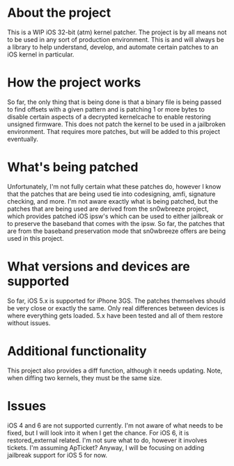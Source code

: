 # About the project

This is a WIP iOS 32-bit (atm) kernel patcher. The project is by all means
not to be used in any sort of production environment. This is and will always
be a library to help understand, develop, and automate certain patches to
an iOS kernel in particular.

# How the project works

So far, the only thing that is being done is that a binary file is being
passed to find offsets with a given pattern and is patching 1 or more bytes to
disable certain aspects of a decrypted kernelcache to enable restoring unsigned
firmware. This does not patch the kernel to be used in a jailbroken environment.
That requires more patches, but will be added to this project eventually.

# What's being patched

Unfortunately, I'm not fully certain what these patches do, however I know that
the patches that are being used tie into codesigning, amfi, signature checking,
and more. I'm not aware exactly what is being patched, but the patches that are
being used are derived from the sn0wbreeze project, which provides patched iOS
ipsw's which can be used to either jailbreak or to preserve the baseband that
comes with the ipsw. So far, the patches that are from the baseband preservation
mode that sn0wbreeze offers are being used in this project.

# What versions and devices are supported

So far, iOS 5.x is supported for iPhone 3GS. The patches themselves should be
very close or exactly the same. Only real differences between devices is where
everything gets loaded. 5.x have been tested and all of them restore without
issues.

# Additional functionality

This project also provides a diff function, although it needs updating. Note,
when diffing two kernels, they must be the same size.

# Issues

iOS 4 and 6 are not supported currently. I'm not aware of what needs to be fixed,
but I will look into it when I get the chance. For iOS 6, it is restored_external
related. I'm not sure what to do, however it involves tickets. I'm assuming ApTicket?
Anyway, I will be focusing on adding jailbreak support for iOS 5 for now.
